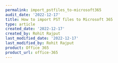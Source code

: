 ```yaml
---
permalink: import_pstfiles_to-microsoft365
audit_date: '2022-12-17'
title: How to import PST files to Microsoft 365
type: article
created_date: '2022-12-17'
created_by: Rohit Rajput
last_modified_date: '2022-12-17'
last_modified_by: Rohit Rajput
product: Office 365
product_url: office-365
---
```




